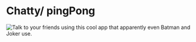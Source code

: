 # Chatty/ pingPong


 ![Talk to your friends using this cool app that apparently even Batman and Joker use.](https://github.com/Abhi1189/react-simple-boilerplate/tree/master/build/pingPong.jpg)
